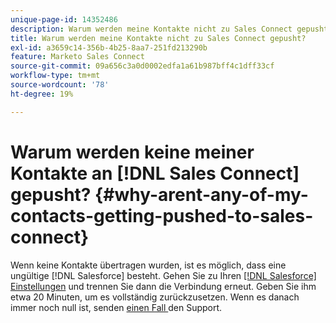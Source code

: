 ```yaml
---
unique-page-id: 14352486
description: Warum werden meine Kontakte nicht zu Sales Connect gepusht? – Marketo-Dokumente – Produktdokumentation
title: Warum werden meine Kontakte nicht zu Sales Connect gepusht?
exl-id: a3659c14-356b-4b25-8aa7-251fd213290b
feature: Marketo Sales Connect
source-git-commit: 09a656c3a0d0002edfa1a61b987bff4c1dff33cf
workflow-type: tm+mt
source-wordcount: '78'
ht-degree: 19%

---
```


# Warum werden keine meiner Kontakte an [!DNL Sales Connect] gepusht? {#why-arent-any-of-my-contacts-getting-pushed-to-sales-connect}

Wenn keine Kontakte übertragen wurden, ist es möglich, dass eine ungültige [!DNL Salesforce] besteht. Gehen Sie zu Ihren [[!DNL Salesforce] Einstellungen](https://toutapp.com/login) und trennen Sie dann die Verbindung erneut. Geben Sie ihm etwa 20 Minuten, um es vollständig zurückzusetzen. Wenn es danach immer noch null ist, senden [ einen Fall ](https://nation.marketo.com/t5/Support/ct-p/Support#) den Support.
